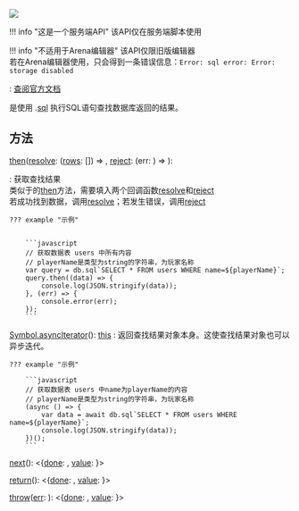 <a href="https://github.com/qndm"><img src="https://img.shields.io/badge/%E8%B4%A1%E7%8C%AE%E8%80%85-qndm-blue"></img></a>

!!! info "这是一个服务端API"
    该API仅在服务端脚本使用

!!! info "不适用于Arena编辑器"
    该API仅限旧版编辑器  
    若在Arena编辑器使用，只会得到一条错误信息：`Error: sql error: Error: storage disabled`

: [查阅官方文档](https://box3.yuque.com/org-wiki-box3-ev7rl4/guide/sgq16q6t6e3pzz2c)

[](Box3QueryResult)是使用 [](db).[sql](method) 执行SQL语句查找数据库返回的结果。


## 方法
[then](method)([resolve](callbackArg): ([rows](arg): [](any)[]) => [](any), [reject](callbackArg): (err: [](any)) => [](any)): [](void)

:   获取查找结果  
    类似于[](Promise)的[then](method)方法，需要填入两个回调函数[resolve](callbackArg)和[reject](callbackArg)  
    若成功找到数据，调用[resolve](callbackArg)；若发生错误，调用[reject](callbackArg)

    ??? example "示例"

        
        ```javascript
        // 获取数据表 users 中所有内容
        // playerName是类型为string的字符串，为玩家名称
        var query = db.sql`SELECT * FROM users WHERE name=${playerName}`;
        query.then((data) => {
            console.log(JSON.stringify(data));
        }, (err) => {
            console.error(err);
        });
        ```

[Symbol.asyncIterator](method)(): [this](keyword)
:   返回查找结果对象本身。这使查找结果对象也可以异步迭代。

    ??? example "示例"

        ```javascript
        // 获取数据表 users 中name为playerName的内容
        // playerName是类型为string的字符串，为玩家名称
        (async () => {
            var data = await db.sql`SELECT * FROM users WHERE name=${playerName}`;
            console.log(JSON.stringify(data));
        })();
        ```

[next](method)(): [](Promise)<{[done](property): [](boolean), [value](property): [](any)}>

[return](method)(): [](Promise)<{[done](property): [](boolean), [value](property): [](any)}>

[throw](method)([err](arg): [](any)): [](Promise)<{[done](property): [](boolean), [value](property): [](any)}>
